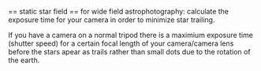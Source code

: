 == static star field ==
for wide field astrophotography: calculate the exposure time for your camera in order to minimize star trailing.

If you have a camera on a normal tripod there is a maximium exposure time (shutter speed) for a certain focal length of your camera/camera lens before the stars apear as trails rather than small dots due to the rotation of the earth.
